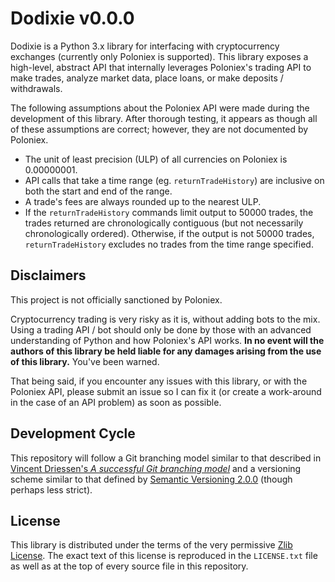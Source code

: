 # Dodixie v0.0.0

Dodixie is a Python 3.x library for interfacing with cryptocurrency exchanges
(currently only Poloniex is supported). This library exposes a high-level,
abstract API that internally leverages Poloniex's trading API to make trades,
analyze market data, place loans, or make deposits / withdrawals.

The following assumptions about the Poloniex API were made during the
development of this library. After thorough testing, it appears as though all of
these assumptions are correct; however, they are not documented by Poloniex.

- The unit of least precision (ULP) of all currencies on Poloniex is 0.00000001.
- API calls that take a time range (eg. `returnTradeHistory`) are inclusive on
  both the start and end of the range.
- A trade's fees are always rounded up to the nearest ULP.
- If the `returnTradeHistory` commands limit output to 50000 trades, the trades
  returned are chronologically contiguous (but not necessarily chronologically
  ordered). Otherwise, if the output is not 50000 trades, `returnTradeHistory`
  excludes no trades from the time range specified.

## Disclaimers

This project is not officially sanctioned by Poloniex.

Cryptocurrency trading is very risky as it is, without adding bots to the mix.
Using a trading API / bot should only be done by those with an advanced
understanding of Python and how Poloniex's API works. **In no event will the
authors of this library be held liable for any damages arising from the use of
this library.** You've been warned.

That being said, if you encounter any issues with this library, or with the
Poloniex API, please submit an issue so I can fix it (or create a work-around in
the case of an API problem) as soon as possible.

## Development Cycle

This repository will follow a Git branching model similar to that described in
[Vincent Driessen's *A successful Git branching
model*](http://nvie.com/posts/a-successful-git-branching-model/) and a
versioning scheme similar to that defined by [Semantic Versioning
2.0.0](http://semver.org/) (though perhaps less strict).

## License

This library is distributed under the terms of the very permissive [Zlib
License](https://opensource.org/licenses/Zlib). The exact text of this license
is reproduced in the `LICENSE.txt` file as well as at the top of every source
file in this repository.
